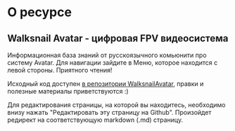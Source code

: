 # О ресурсе

## Walksnail Avatar - цифровая FPV видеосистема

Информационная база знаний от русскоязычного комьюнити про систему Avatar.
Для навигации зайдите в Меню, которое находится с левой стороны. Приятного чтения!

Исходный код доступен [в репозитории WalksnailAvatar](https://github.com/ikherty/WalksnailAvatar), правки и полезные материалы приветствуются :)

Для редактирования страницы, на которой вы находитесь, необходимо внизу нажать "Редактировать эту страницу на Github". Произойдет редирект на соответствующую markdown (.md) страницу.